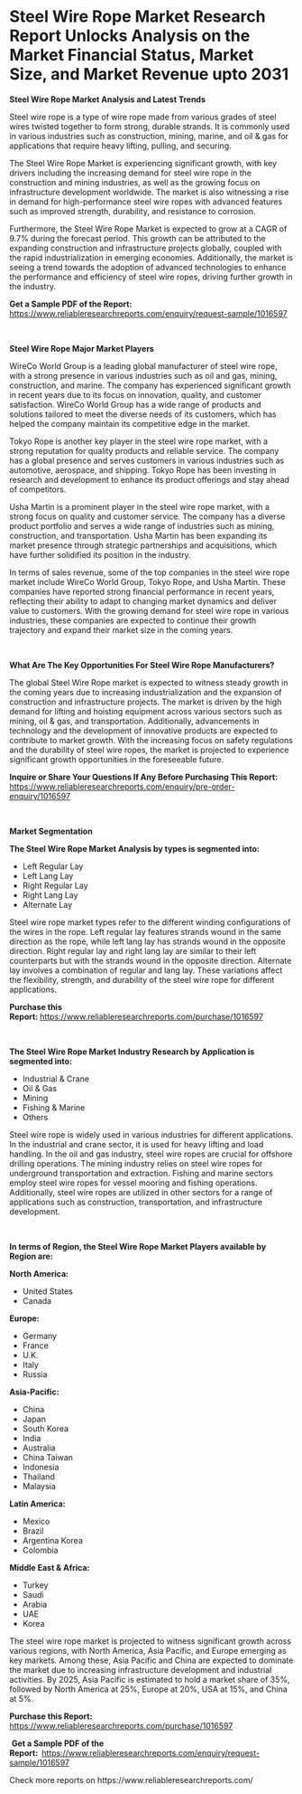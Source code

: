 <p><h1>Steel Wire Rope Market Research Report Unlocks Analysis on the Market Financial Status, Market Size, and Market Revenue upto 2031</h1></p><p><strong>Steel Wire Rope Market Analysis and Latest Trends</strong></p>
<p><p>Steel wire rope is a type of wire rope made from various grades of steel wires twisted together to form strong, durable strands. It is commonly used in various industries such as construction, mining, marine, and oil & gas for applications that require heavy lifting, pulling, and securing.</p><p>The Steel Wire Rope Market is experiencing significant growth, with key drivers including the increasing demand for steel wire rope in the construction and mining industries, as well as the growing focus on infrastructure development worldwide. The market is also witnessing a rise in demand for high-performance steel wire ropes with advanced features such as improved strength, durability, and resistance to corrosion.</p><p>Furthermore, the Steel Wire Rope Market is expected to grow at a CAGR of 9.7% during the forecast period. This growth can be attributed to the expanding construction and infrastructure projects globally, coupled with the rapid industrialization in emerging economies. Additionally, the market is seeing a trend towards the adoption of advanced technologies to enhance the performance and efficiency of steel wire ropes, driving further growth in the industry.</p></p>
<p><strong>Get a Sample PDF of the Report:&nbsp;</strong> <a href="https://www.reliableresearchreports.com/enquiry/request-sample/1016597">https://www.reliableresearchreports.com/enquiry/request-sample/1016597</a></p>
<p>&nbsp;</p>
<p><strong>Steel Wire Rope Major Market Players</strong></p>
<p><p>WireCo World Group is a leading global manufacturer of steel wire rope, with a strong presence in various industries such as oil and gas, mining, construction, and marine. The company has experienced significant growth in recent years due to its focus on innovation, quality, and customer satisfaction. WireCo World Group has a wide range of products and solutions tailored to meet the diverse needs of its customers, which has helped the company maintain its competitive edge in the market.</p><p>Tokyo Rope is another key player in the steel wire rope market, with a strong reputation for quality products and reliable service. The company has a global presence and serves customers in various industries such as automotive, aerospace, and shipping. Tokyo Rope has been investing in research and development to enhance its product offerings and stay ahead of competitors.</p><p>Usha Martin is a prominent player in the steel wire rope market, with a strong focus on quality and customer service. The company has a diverse product portfolio and serves a wide range of industries such as mining, construction, and transportation. Usha Martin has been expanding its market presence through strategic partnerships and acquisitions, which have further solidified its position in the industry.</p><p>In terms of sales revenue, some of the top companies in the steel wire rope market include WireCo World Group, Tokyo Rope, and Usha Martin. These companies have reported strong financial performance in recent years, reflecting their ability to adapt to changing market dynamics and deliver value to customers. With the growing demand for steel wire rope in various industries, these companies are expected to continue their growth trajectory and expand their market size in the coming years.</p></p>
<p>&nbsp;</p>
<p><strong>What Are The Key Opportunities For Steel Wire Rope Manufacturers?</strong></p>
<p><p>The global Steel Wire Rope market is expected to witness steady growth in the coming years due to increasing industrialization and the expansion of construction and infrastructure projects. The market is driven by the high demand for lifting and hoisting equipment across various sectors such as mining, oil & gas, and transportation. Additionally, advancements in technology and the development of innovative products are expected to contribute to market growth. With the increasing focus on safety regulations and the durability of steel wire ropes, the market is projected to experience significant growth opportunities in the foreseeable future.</p></p>
<p><strong>Inquire or Share Your Questions If Any Before Purchasing This Report:</strong> <a href="https://www.reliableresearchreports.com/enquiry/pre-order-enquiry/1016597">https://www.reliableresearchreports.com/enquiry/pre-order-enquiry/1016597</a></p>
<p>&nbsp;</p>
<p><strong>Market Segmentation</strong></p>
<p><strong>The Steel Wire Rope Market Analysis by types is segmented into:</strong></p>
<p><ul><li>Left Regular Lay</li><li>Left Lang Lay</li><li>Right Regular Lay</li><li>Right Lang Lay</li><li>Alternate Lay</li></ul></p>
<p><p>Steel wire rope market types refer to the different winding configurations of the wires in the rope. Left regular lay features strands wound in the same direction as the rope, while left lang lay has strands wound in the opposite direction. Right regular lay and right lang lay are similar to their left counterparts but with the strands wound in the opposite direction. Alternate lay involves a combination of regular and lang lay. These variations affect the flexibility, strength, and durability of the steel wire rope for different applications.</p></p>
<p><strong>Purchase this Report:&nbsp;</strong><a href="https://www.reliableresearchreports.com/purchase/1016597">https://www.reliableresearchreports.com/purchase/1016597</a></p>
<p>&nbsp;</p>
<p><strong>The Steel Wire Rope Market Industry Research by Application is segmented into:</strong></p>
<p><ul><li>Industrial & Crane</li><li>Oil & Gas</li><li>Mining</li><li>Fishing & Marine</li><li>Others</li></ul></p>
<p><p>Steel wire rope is widely used in various industries for different applications. In the industrial and crane sector, it is used for heavy lifting and load handling. In the oil and gas industry, steel wire ropes are crucial for offshore drilling operations. The mining industry relies on steel wire ropes for underground transportation and extraction. Fishing and marine sectors employ steel wire ropes for vessel mooring and fishing operations. Additionally, steel wire ropes are utilized in other sectors for a range of applications such as construction, transportation, and infrastructure development.</p></p>
<p>&nbsp;</p>
<p><strong>In terms of Region, the Steel Wire Rope Market Players available by Region are:</strong></p>
<p>
    <p> <strong> North America: </strong>
        <ul>
            <li>United States</li>
            <li>Canada</li>
        </ul>
        </p> 
    <p> <strong> Europe: </strong>
        <ul>
            <li>Germany</li>
            <li>France</li>
            <li>U.K.</li>
            <li>Italy</li>
            <li>Russia</li>
        </ul>
        </p> 
    <p> <strong> Asia-Pacific: </strong>
        <ul>
            <li>China</li>
            <li>Japan</li>
            <li>South Korea</li>
            <li>India</li>
            <li>Australia</li>
            <li>China Taiwan</li>
            <li>Indonesia</li>
            <li>Thailand</li>
            <li>Malaysia</li>
        </ul>
        </p> 
    <p> <strong> Latin America: </strong>
        <ul>
            <li>Mexico</li>
            <li>Brazil</li>
            <li>Argentina Korea</li>
            <li>Colombia</li>
        </ul>
        </p> 
    <p> <strong> Middle East & Africa: </strong>
        <ul>
            <li>Turkey</li>
            <li>Saudi</li>
            <li>Arabia</li>
            <li>UAE</li>
            <li>Korea</li>
        </ul>
    </p>
    </p>
<p><p>The steel wire rope market is projected to witness significant growth across various regions, with North America, Asia Pacific, and Europe emerging as key markets. Among these, Asia Pacific and China are expected to dominate the market due to increasing infrastructure development and industrial activities. By 2025, Asia Pacific is estimated to hold a market share of 35%, followed by North America at 25%, Europe at 20%, USA at 15%, and China at 5%.</p></p>
<p><strong>Purchase this Report: </strong><a href="https://www.reliableresearchreports.com/purchase/1016597">https://www.reliableresearchreports.com/purchase/1016597</a></p>
<p>&nbsp;<strong>Get a Sample PDF of the Report:&nbsp;&nbsp;</strong><a href="https://www.reliableresearchreports.com/enquiry/request-sample/1016597">https://www.reliableresearchreports.com/enquiry/request-sample/1016597</a></p>
<p><strong></strong></p>
<p>Check more reports on https://www.reliableresearchreports.com/</p>